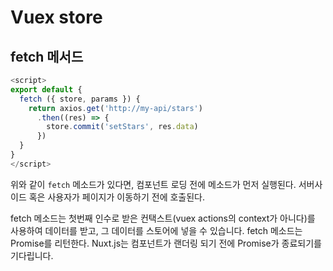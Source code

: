 # Vuex store

## fetch 메서드

```js
<script>
export default {
  fetch ({ store, params }) {
    return axios.get('http://my-api/stars')
      .then((res) => {
        store.commit('setStars', res.data)
      })
  }
}
</script>
```

위와 같이 `fetch` 메소드가 있다면, 컴포넌트 로딩 전에 메소드가 먼저 실행된다. 서버사이드 혹은 사용자가 페이지가 이동하기 전에 호출된다.

fetch 메소드는 첫번째 인수로 받은 컨택스트(vuex actions의 context가 아니다)를 사용하여 데이터를 받고, 그 데이터를 스토어에 넣을 수 있습니다. fetch 메소드는 Promise를 리턴한다. Nuxt.js는 컴포넌트가 랜더링 되기 전에 Promise가 종료되기를 기다립니다.